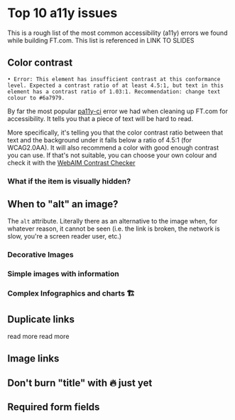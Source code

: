 # Top 10 a11y issues

This is a rough list of the most common accessibility (a11y) errors we found while building FT.com. This list is referenced in LINK TO SLIDES


## Color contrast

`• Error: This element has insufficient contrast at this conformance level. Expected a contrast ratio of at least 4.5:1, but text in this element has a contrast ratio of 1.03:1. Recommendation: change text colour to #6a7979.`

By far the most popular [pa11y-ci](https://github.com/pa11y/ci) error we had when cleaning up FT.com for accessibility. It tells you that a piece of text will be hard to read.

More specifically, it's telling you that the color contrast ratio between that text and the background under it falls below a ratio of 4.5:1 (for WCAG2.0AA). It will also recommend a color with good enough contrast you can use. If that's not suitable, you can choose your own colour and check it with the [WebAIM Contrast Checker](webaim.org/resources/contrastchecker/)

### What if the item is visually hidden?

## When to "alt" an image?
The `alt` attribute. Literally there as an alternative to the image when, for whatever reason, it cannot be seen (i.e. the link is broken, the network is slow, you're a screen reader user, etc.)



### Decorative Images

### Simple images with information

### Complex Infographics and charts 🏗

## Duplicate links
read more
read more

## Image links

## Don't burn "title" with 🔥 just yet


## Required form fields
